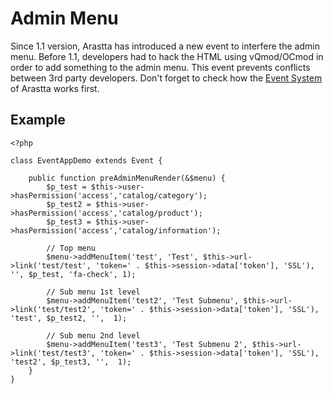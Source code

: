 Admin Menu
==========

Since 1.1 version, Arastta has introduced a new event to interfere the admin menu. Before 1.1, developers had to hack the HTML using vQmod/OCmod in order to add something to the admin menu. This event prevents conflicts between 3rd party developers. Don't forget to check how the [Event System](http://arastta.org/docs/developers/event-system) of Arastta works first.

Example
-------

```
<?php

class EventAppDemo extends Event {

	public function preAdminMenuRender(&$menu) {
		$p_test = $this->user->hasPermission('access','catalog/category');
		$p_test2 = $this->user->hasPermission('access','catalog/product');
		$p_test3 = $this->user->hasPermission('access','catalog/information');

		// Top menu
		$menu->addMenuItem('test', 'Test', $this->url->link('test/test', 'token=' . $this->session->data['token'], 'SSL'), '', $p_test, 'fa-check', 1);

		// Sub menu 1st level
		$menu->addMenuItem('test2', 'Test Submenu', $this->url->link('test/test2', 'token=' . $this->session->data['token'], 'SSL'), 'test', $p_test2, '',  1);

		// Sub menu 2nd level
		$menu->addMenuItem('test3', 'Test Submenu 2', $this->url->link('test/test3', 'token=' . $this->session->data['token'], 'SSL'), 'test2', $p_test3, '',  1);
	}
}
```